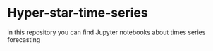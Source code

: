 # Hyper-star-time-series
in this repository you can find Jupyter notebooks about times series forecasting
